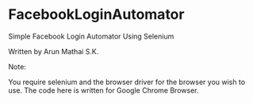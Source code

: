 # FacebookLoginAutomator

Simple Facebook Login Automator Using Selenium

Written by Arun Mathai S.K.

Note:

You require selenium and the browser driver for the browser you wish to use.
The code here is written for Google Chrome Browser.

